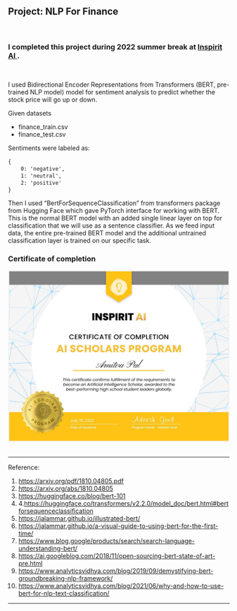 
## Project: NLP For Finance
<br />

### I completed this project during 2022 summer break at [ Inspirit AI ](https://www.inspiritai.com/).
<br />

I used Bidirectional Encoder Representations from Transformers (BERT, pre-trained NLP model) model for sentiment analysis to predict whether the stock price will go up or down. 

Given datasets
- finance_train.csv
- finance_test.csv

Sentiments were labeled as:
```
{
    0: 'negative',
    1: 'neutral',
    2: 'positive'
}
```
Then I used “BertForSequenceClassification” from transformers package from Hugging Face which gave PyTorch interface for working with BERT. This is the normal BERT model with an added single linear layer on top for classification that we will use as a sentence classifier. As we feed input data, the entire pre-trained BERT model and the additional untrained classification layer is trained on our specific task. 


### Certificate of completion
<img src="amitvaPal-2022-inspiritAI-certificate.jpg">

<br />
<br />

***
Reference:
1.	https://arxiv.org/pdf/1810.04805.pdf 
2.	https://arxiv.org/abs/1810.04805
3.	https://huggingface.co/blog/bert-101
4.	4.https://huggingface.co/transformers/v2.2.0/model_doc/bert.html#bertforsequenceclassification
5.	https://jalammar.github.io/illustrated-bert/
6.	https://jalammar.github.io/a-visual-guide-to-using-bert-for-the-first-time/
7.	https://www.blog.google/products/search/search-language-understanding-bert/
8.	https://ai.googleblog.com/2018/11/open-sourcing-bert-state-of-art-pre.html
9.	https://www.analyticsvidhya.com/blog/2019/09/demystifying-bert-groundbreaking-nlp-framework/
10.	https://www.analyticsvidhya.com/blog/2021/06/why-and-how-to-use-bert-for-nlp-text-classification/

***